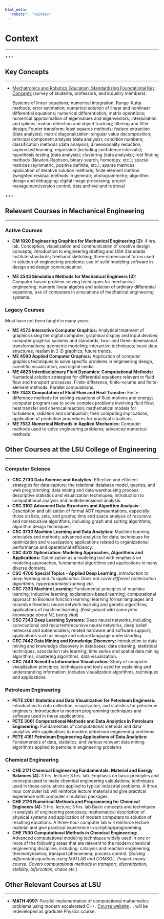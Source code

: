 ```yaml
---
html_meta:
  "robots": "noindex"
---
```


# Context
<hr>

+++

## Key Concepts
<hr>

* [Mechatronics and Robotics Education: Standardizing Foundational Key
Concepts](https://par.nsf.gov/servlets/purl/10184538) (survey of students, professors, and industry members):

  Systems of linear equations; numerical integration; Runge-Kutta methods; error estimation; numerical solution of linear and nonlinear differential equations; numerical differentiation; matrix operations; numerical approximation of eigenvalues and eigenvectors; interpolation and splines; motion detection and object tracking; filtering and filter design; Fourier transform; least squares methods; feature extraction (data analysis); matrix diagonalization; singular value decomposition; principal component analysis (data analysis); condition numbers; classification methods (data analysis); dimensionality reduction; supervised learning; regression (including confidence intervals); hypothesis testing (data analysis); clustering (data analysis); root finding methods (Newton-Raphson, binary search, homotopy, etc.); special matrices (symmetric, positive definite, etc.); sparse matrices; application of iterative solution methods; finite element method (weighted residual methods in general); photogrammetry; algorithm design and debugging; digital image processing; project management/version control; data archival and retrieval

+++

## Relevant Courses in Mechanical Engineering
<hr>

### Active Courses

* **CM 1020 Engineering Graphics for Mechanical Engineering (2):** 4 hrs. lab. Conception, visualization and communication of creative design concepts; introduction to engineering drafting and USA Standards Institute standards; freehand sketching; three-dimensional forms used in solution of engineering problems; use of solid modeling software in design and design communication.

* **ME 2543 Simulation Methods for Mechanical Engineers (3):** Computer-based problem solving techniques for mechanical engineering; numeric linear algebra and solution of ordinary differential equations; use of computers in simulations of mechanical engineering systems.

### Legacy Courses

Most have not been taught in many years.

* **ME 4573 Interactive Computer Graphics:** Analytical treatment of graphics using the digital computer; graphical display and input devices; computer graphics systems and standards; two- and three-dimensional transformations; geometric modeling; interactive techniques; basic data structures; realism in 3-D graphics; future trends.
* **ME 4583 Applied Computer Graphics:** Application of computer graphics techniques to solve specific problems in engineering design, scientific visualization, and digital media.
* **ME 4823 Interdisciplinary Fluid Dynamics: Computational Methods:** Numerical solution strategies for differential equations relevant to fluid flow and transport processes. Finite-difference, finite-volume and finite-element methods. Parallel computations.
* **ME 7343 Computation of Fluid Flow and Heat Transfer:** Finite-difference methods for solving equations of fluid motions and energy; computer program use to solve complex problems involving fluid flow; heat transfer and chemical reaction; mathematical models for turbulence; radiation and combustion; their computing implications; application of prediction procedures for practical situations.
* **ME 7533 Numerical Methods in Applied Mechanics:** Computer methods used to solve engineering problems; advanced numerical methods

## Other Courses at the LSU College of Engineering
<hr>

### Computer Science

* **CSC 2730 Data Science and Analytics:**  Effective and efficient strategies for data capture; the relational database model, queries, and web programming; data mining and data warehousing process; descriptive statistics and visualization techniques; introduction to computational analysis and multidimensional analysis.
* **CSC 3102 Advanced Data Structures and Algorithm Analysis:** Description and utilization of formal ADT representations, especially those on lists, sets, and graphs; time and space analysis of recursive and nonrecursive algorithms, including graph and sorting algorithms; algorithm design techniques.
* **CSC 3730 Machine Learning and Data Analytics:** Machine learning principles and methods; advanced analytics for data; techniques for optimization and visualization; applications related to organizational performance and operational efficiency.
* **CSC 4512 Optimization: Modeling Approaches, Algorithms and Applications:** Optimization as a modeling tool with emphasis on modeling approaches, fundamental algorithms and applications in many diverse domains.
* **CSC 4700 Special Topics - Applied Deep Learning:** *Introduction to deep learning and its application. Does not cover different optimization algorithms, hyperparameter tunning etc.*
* **CSC 7333 Machine Learning:** Fundamental principles of machine learning; inductive learning; explanation-based learning; computational approach to Boolean function learning; learning formal languages and recursive theories; neural network learning and genetic algorithms; applications of machine learning. (*Fast-paced with some prior knowledge about ML being vital*)
* **CSC 7343 Deep Learning Systems:** Deep neural networks, including convolutional and recurrent/recursive neural networks, deep belief networks and autoencoders; related hardware and software support; applications such as image and natural language understanding.
* **CSC 7442 Data Mining and Knowledge Discovery:** Introduction to data mining and knowledge discovery in databases; data cleaning, statistical techniques, association rule learning; time series and spatial data mining algorithms, clustering algorithms, data visualization.
* **CSC 7443 Scientific Information Visualization:** Study of computer visualization principles, techniques and tools used for explaining and understanding information; includes visualization algorithms, techniques and applications.

### Petroleum Engineering

* **PETE 2061 Statistics and Data Visualization for Petroleum Engineers:** Introduction to data collection, visualization, and statistics for petroleum engineers; introduction to modern programming techniques and software used in these applications.
* **PETE 3061 Computational Methods and Data Analytics in Petroleum Engineering:** Fundamentals of computational methods and data analytics with applications to modern petroleum engineering problems
* **PETE 4161 Petroleum Engineering Applications of Data Analytics:** Fundamentals of data, statistics, and various relevant data mining algorithms applied to petroleum engineering problems

### Chemical Engineering

* **CHE 2171 Chemical Engineering Fundamentals: Material and Energy Balances (4):** 3 hrs. lecture; 3 hrs. lab. Emphasis on basic principles and concepts used to make chemical engineering calculations; techniques used in these calculations applied to typical industrial problems. A three hour computer lab will reinforce lecture material and give practical experience with computer simulation packages.
* **CHE 2176 Numerical Methods and Programming for Chemical Engineers (4):** 3 hrs. lecture; 3 hrs. lab Basic concepts and techniques in analysis of engineering processes; mathematical description of physical systems and application of modern computers to solution of resulting equations. A three-hour computer lab will reinforce lecture material and give practical experience in scripting/programming.
* **CHE 7530 Computational Methods in Chemical Engineering:** Advanced computational modeling techniques widely used in one or more of the following areas that are relevant to the modern chemical engineering discipline, including: catalysis and reaction engineering; thermodynamics; transport phenomena; process control. (*Solving differential equations using MATLAB and COMSOL. Project-heavy course. Covers computational methods in transport, discretization, stability, bifurcation, chaos etc.*)

## Other Relevant Courses at LSU
<hr>

* **MATH 4997:** Parallel implementation of computational mathematics problems using
modern accelerated C++. [Course website](https://www.cct.lsu.edu/~pdiehl/teaching/2020/4997/) ... will be redeveloped as graduate Physics course.
